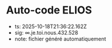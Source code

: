 # Auto-code ELIOS
- ts: 2025-10-18T21:36:22.162Z
- sig: ∞.je.toi.nous.432.528
- note: fichier généré automatiquement